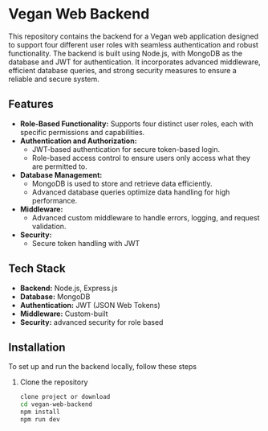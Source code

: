 # Vegan Web Backend  

This repository contains the backend for a Vegan web application designed to support four different user roles with seamless authentication and robust functionality. The backend is built using Node.js, with MongoDB as the database and JWT for authentication. It incorporates advanced middleware, efficient database queries, and strong security measures to ensure a reliable and secure system.  

## Features  
- **Role-Based Functionality:** Supports four distinct user roles, each with specific permissions and capabilities.  
- **Authentication and Authorization:**  
  - JWT-based authentication for secure token-based login.  
  - Role-based access control to ensure users only access what they are permitted to.  
- **Database Management:**  
  - MongoDB is used to store and retrieve data efficiently.  
  - Advanced database queries optimize data handling for high performance.  
- **Middleware:**  
  - Advanced custom middleware to handle errors, logging, and request validation.  
- **Security:**  
  - Secure token handling with JWT   

## Tech Stack  
- **Backend:** Node.js, Express.js  
- **Database:** MongoDB  
- **Authentication:** JWT (JSON Web Tokens)  
- **Middleware:** Custom-built 
- **Security:** advanced security for role based  

## Installation  
To set up and run the backend locally, follow these steps 

1. Clone the repository
   ```bash  
   clone project or download 
   cd vegan-web-backend  
   npm install
   npm run dev
   ```
